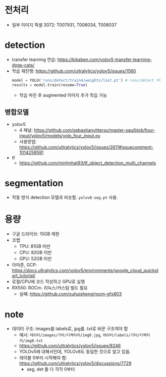 # 전처리
- 일부 이미지 픽셀 3072: T007931, T008034, T008037

# detection
- transfer learning 연습: https://kikaben.com/yolov5-transfer-learning-dogs-cats/
- 학습 재진행: https://github.com/ultralytics/yolov5/issues/1560
    ```python
    model = YOLO('runs/detect/train4/weights/last.pt') # runs/detect 하위 trainN 폴더 확인. 1 epoch 이상 진행하면 정상적으로 last.pt 생성.
    results = model.train(resume=True)
    ```
    - 학습 마친 후 augmented 이미지 추가 학습 가능

## 병합모델
- yolov5
    - 4 채널: https://github.com/sebastianvitterso/master-sau/blob/four-input/yolov5/models/yolo_four_input.py
    - 사용방법: https://github.com/ultralytics/yolov5/issues/2611#issuecomment-1014259591
- tf
    - https://github.com/minhnhat93/tf_object_detection_multi_channels

# segmentation
- 작동 방식 detection 모델과 비슷함. `yolov8-seg.pt` 사용.

# 용량
- 구글 드라이브: 15GB 제한
- 코랩
    - TPU: 81GB 미만
    - CPU: 82GB 미만
    - GPU: 52GB 미만
- 아마존, GCP: https://docs.ultralytics.com/yolov5/environments/google_cloud_quickstart_tutorial/
- 로컬/CPU에 코드 작성하고 GPU로 실행
- RX550: ROCm. 리눅스/커스텀 빌드 필요
    - 실패: https://github.com/xuhuisheng/rocm-gfx803

# note
- 데이터 구조: images를 labels로, jpg를 .txt로 바꾼 구조여야 함
    - 예시: `데이터/images/기타/디렉터리/img0.jpg`, `데이터/labels/기타/디렉터리/img0.txt`
    - https://github.com/ultralytics/yolov5/issues/8246
    - YOLOv5에 대해서인데, YOLOv8도 동일한 것으로 알고 있음.
    - 레이블 0부터 시작해야 함: https://github.com/ultralytics/yolov5/discussions/7729
        - seg, det 둘 다 각각 0부터